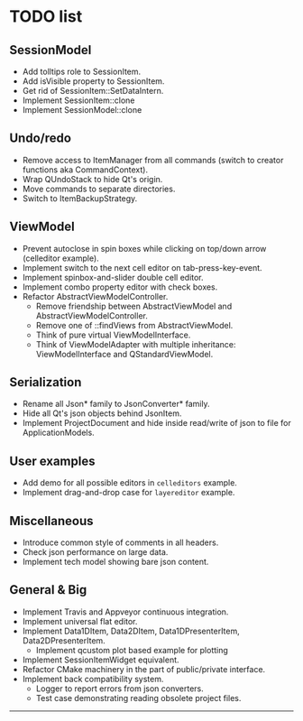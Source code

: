 # TODO list

## SessionModel

+ Add tolltips role to SessionItem.
+ Add isVisible property to SessionItem.
+ Get rid of SessionItem::SetDataIntern.
+ Implement SessionItem::clone
+ Implement SessionModel::clone


## Undo/redo

+ Remove access to ItemManager from all commands (switch to creator functions aka CommandContext).
+ Wrap QUndoStack to hide Qt's origin.
+ Move commands to separate directories.
+ Switch to ItemBackupStrategy.


## ViewModel

+ Prevent autoclose in spin boxes while clicking on top/down arrow (celleditor example).
+ Implement switch to the next cell editor on tab-press-key-event.
+ Implement spinbox-and-slider double cell editor.
+ Implement combo property editor with check boxes.
+ Refactor AbstractViewModelController.
  + Remove friendship between AbstractViewModel and AbstractViewModelController.
  + Remove one of ::findViews from AbstractViewModel.
  + Think of pure virtual ViewModelInterface.
  + Think of ViewModelAdapter with multiple inheritance: ViewModelInterface and QStandardViewModel.


## Serialization

+ Rename all Json* family to JsonConverter* family.
+ Hide all Qt's json objects behind JsonItem.
+ Implement ProjectDocument and hide inside read/write of json to file for ApplicationModels.


## User examples

+ Add demo for all possible editors in `celleditors` example.
+ Implement drag-and-drop case for `layereditor` example.


## Miscellaneous

+ Introduce common style of comments in all headers.
+ Check json performance on large data.
+ Implement tech model showing bare json content.


## General & Big

+ Implement Travis and Appveyor continuous integration.
+ Implement universal flat editor.
+ Implement Data1DItem, Data2DItem, Data1DPresenterItem, Data2DPresenterItem.
  + Implement qcustom plot based example for plotting
+ Implement SessionItemWidget equivalent.
+ Refactor CMake machinery in the part of public/private interface.
+ Implement back compatibility system.
  + Logger to report errors from json converters.
  + Test case demonstrating reading obsolete project files.


<hr>
